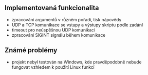 ## Implementovaná funkcionalita

 - zpracování argumentů v různém pořadí, tisk nápovědy
 - UDP a TCP komunikace se vstupy a výstupy skriptu podle zadání
 - timeout pro neúspěšnou UDP komunikaci
 - zpracování SIGINT signálu během komunikace

## Známé problémy

 - projekt nebyl testován na Windows, kde pravděpodobně nebude fungovat vzhledem k použití Linux funkcí
